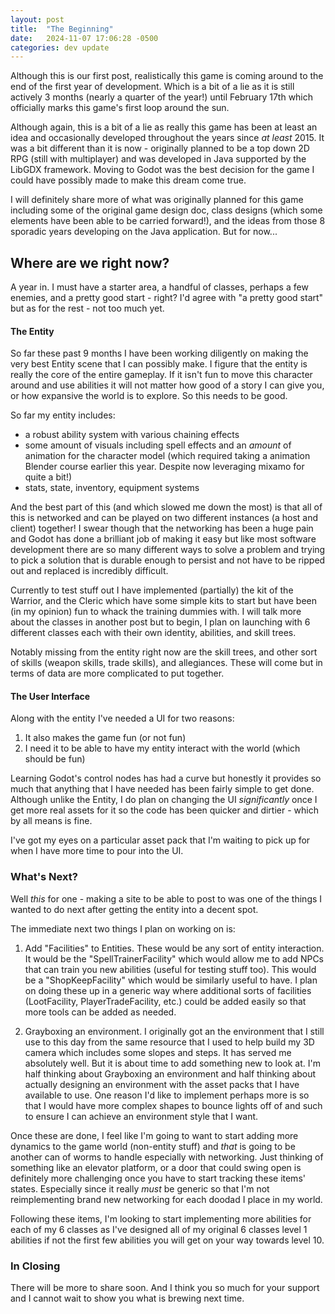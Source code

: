 ```yaml
---
layout: post
title:  "The Beginning"
date:   2024-11-07 17:06:28 -0500
categories: dev update
---
```


Although this is our first post, realistically this game is coming around to the end of the first year of development. Which is a bit of a lie as it is still actively 3 months (nearly a quarter of the year!) until February 17th which officially marks this game's first loop around the sun. 

Although again, this is a bit of a lie as really this game has been at least an idea and occasionally developed throughout the years since _at least_ 2015. It was a bit different than it is now - originally planned to be a top down 2D RPG (still with multiplayer) and was developed in Java supported by the LibGDX framework. Moving to Godot was the best decision for the game I could have possibly made to make this dream come true. 

I will definitely share more of what was originally planned for this game including some of the original game design doc, class designs (which some elements have been able to be carried forward!), and the ideas from those 8 sporadic years developing on the Java application. But for now...


## Where are we right now?

A year in. I must have a starter area, a handful of classes, perhaps a few enemies, and a pretty good start - right? I'd agree with "a pretty good start" but as for the rest - not too much yet.

#### The Entity

So far these past 9 months I have been working diligently on making the very best Entity scene that I can possibly make. I figure that the entity is really the core of the entire gameplay. If it isn't fun to move this character around and use abilities it will not matter how good of a story I can give you, or how expansive the world is to explore. So this needs to be good. 

So far my entity includes:
- a robust ability system with various chaining effects
- some amount of visuals including spell effects and an _amount_ of animation for the character model
(which required taking a animation Blender course earlier this year. Despite now leveraging mixamo for quite a bit!)
- stats, state, inventory, equipment systems

And the best part of this (and which slowed me down the most) is that all of this is networked and can be played on two different instances (a host and client) together! I swear though that the networking has been a huge pain and Godot has done a brilliant job of making it easy but like most software development there are so many different ways to solve a problem and trying to pick a solution that is durable enough to persist and not have to be ripped out and replaced is incredibly difficult. 

Currently to test stuff out I have implemented (partially) the kit of the Warrior, and the Cleric which have some simple kits to start but have been (in my opinion) fun to whack the training dummies with. I will talk more about the classes in another post but to begin, I plan on launching with 6 different classes each with their own identity, abilities, and skill trees. 

Notably missing from the entity right now are the skill trees, and other sort of skills (weapon skills, trade skills), and allegiances. These will come but in terms of data are more complicated to put together. 

#### The User Interface

Along with the entity I've needed a UI for two reasons:

1. It also makes the game fun (or not fun)
2. I need it to be able to have my entity interact with the world (which should be fun)

Learning Godot's control nodes has had a curve but honestly it provides so much that anything that I have needed has been fairly simple to get done. Although unlike the Entity, I do plan on changing the UI _significantly_ once I get more real assets for it so the code has been quicker and dirtier - which by all means is fine. 

I've got my eyes on a particular asset pack that I'm waiting to pick up for when I have more time to pour into the UI. 

### What's Next?

Well _this_ for one - making a site to be able to post to was one of the things I wanted to do next after getting the entity into a decent spot. 

The immediate next two things I plan on working on is:

1. Add "Facilities" to Entities. These would be any sort of entity interaction. It would be the "SpellTrainerFacility" which would allow me to add NPCs that can train you new abilities (useful for testing stuff too). This would be a "ShopKeepFacility" which would be similarly useful to have. I plan on doing these up in a generic way where additional sorts of facilities (LootFacility, PlayerTradeFacility, etc.) could be added easily so that more tools can be added as needed. 

2. Grayboxing an environment. I originally got an the environment that I still use to this day from the same resource that I used to help build my 3D camera which includes some slopes and steps. It has served me absolutely well. But it is about time to add something new to look at. I'm half thinking about Grayboxing an environment and half thinking about actually designing an environment with the asset packs that I have available to use. One reason I'd like to implement perhaps more is so that I would have more complex shapes to bounce lights off of and such to ensure I can achieve an environment style that I want. 

Once these are done, I feel like I'm going to want to start adding more dynamics to the game world (non-entity stuff) and _that_ is going to be another can of worms to handle especially with networking. Just thinking of something like an elevator platform, or a door that could swing open is definitely more challenging once you have to start tracking these items' states. Especially since it really _must_ be generic so that I'm not reimplementing brand new networking for each doodad I place in my world. 

Following these items, I'm looking to start implementing more abilities for each of my 6 classes as I've designed all of my original 6 classes level 1 abilities if not the first few abilities you will get on your way towards level 10. 

### In Closing

There will be more to share soon. And I think you so much for your support and I cannot wait to show you what is brewing next time. 

